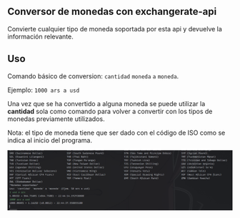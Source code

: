 ## Conversor de monedas con exchangerate-api

Convierte cualquier tipo de moneda soportada por esta api y devuelve la información relevante.

## Uso

Comando básico de conversion: `cantidad` `moneda` `a` `moneda`.

Ejemplo: `1000 ars a usd`

Una vez que se ha convertido a alguna moneda se puede utilizar la **cantidad** sola como comando para volver a convertir con los tipos de monedas previamente utilizados.

Nota: el tipo de moneda tiene que ser dado con el código de ISO como se indica al inicio del programa.


![Ejemplo](img.png)
